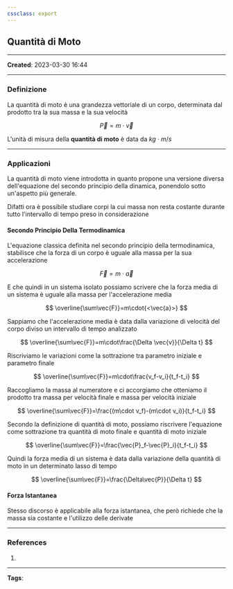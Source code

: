 ```yaml
---
cssclass: export
---
```


## Quantità di Moto

---

**Created**: 2023-03-30 16:44

---

### Definizione

La quantità di moto è una grandezza vettoriale di un corpo, determinata dal prodotto tra la sua massa e la sua velocità

$$
\vec{P}= m\cdot\vec{v}
$$

L'unità di misura della **quantità di moto** è data da $kg\cdot m/s$

---

### Applicazioni

La quantità di moto viene introdotta in quanto propone una versione diversa dell'equazione del secondo principio della dinamica, ponendolo sotto un'aspetto più generale. 

Difatti ora è possibile studiare corpi la cui massa non resta costante durante tutto l'intervallo di tempo preso in considerazione

#### Secondo Principio Della Termodinamica

L'equazione classica definita nel secondo principio della termodinamica, stabilisce che la forza di un corpo è uguale alla massa per la sua accelerazione

$$
\vec{F}=m\cdot\vec{a}
$$

E che quindi in un sistema isolato possiamo scrivere che la forza media di un sistema è uguale alla massa per l'accelerazione media

$$
\overline{\sum\vec{F}}=m\cdot{<\vec{a}>}
$$

Sappiamo che l'accelerazione media è data dalla variazione di velocità del corpo diviso un intervallo di tempo analizzato

$$
\overline{\sum\vec{F}}=m\cdot\frac{\Delta \vec{v}}{\Delta t}
$$

Riscriviamo le variazioni come la sottrazione tra parametro iniziale e parametro finale

$$
\overline{\sum\vec{F}}=m\cdot\frac{v_f-v_i}{t_f-t_i}
$$

Raccogliamo la massa al numeratore e ci accorgiamo che otteniamo il prodotto tra massa per velocità finale e massa per velocità iniziale

$$
\overline{\sum\vec{F}}=\frac{(m\cdot v_f)-(m\cdot v_i)}{t_f-t_i}
$$

Secondo la definizione di quantità di moto, possiamo riscrivere l'equazione come sottrazione tra quantità di moto finale e quantità di moto iniziale

$$
\overline{\sum\vec{F}}=\frac{\vec{P}_f-\vec{P}_i}{t_f-t_i}
$$

Quindi la forza media di un sistema è data dalla variazione della quantità di moto in un determinato lasso di tempo

$$
\overline{\sum\vec{F}}=\frac{\Delta\vec{P}}{\Delta t}
$$

#### Forza Istantanea

Stesso discorso è applicabile alla forza istantanea, che però richiede che la massa sia costante e l'utilizzo delle derivate

---

### References

1. 

---
**Tags**: 